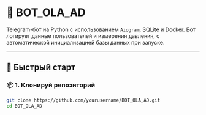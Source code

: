 ﻿# 🤖 BOT_OLA_AD

Telegram-бот на Python с использованием `Aiogram`, SQLite и Docker. Бот логирует данные пользователей и измерения давления, с автоматической инициализацией базы данных при запуске.

---

## 🚀 Быстрый старт

### 📦 1. Клонируй репозиторий

```bash
git clone https://github.com/yourusername/BOT_OLA_AD.git
cd BOT_OLA_AD
